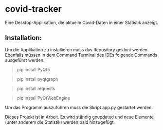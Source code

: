 # covid-tracker
Eine Desktop-Applikation, die aktuelle Covid-Daten in einer Statistik anzeigt.

## Installation:
Um die Applikation zu installieren muss das Repository geklont werden. Ebenfalls müssen in dem Command Terminal des IDEs folgende Commands ausgeführt werden:
> pip install PyQt5

> pip install pyqtgraph

> pip install requests

>pip install PyQtWebEngine

Um das Programm auszuführen muss die Skript app.py gestartet werden.

Dieses Projekt ist in Arbeit. Es wird ständig geupdated und neue Elemente (unter anderem die Statistik) werden bald hinzugefügt.
